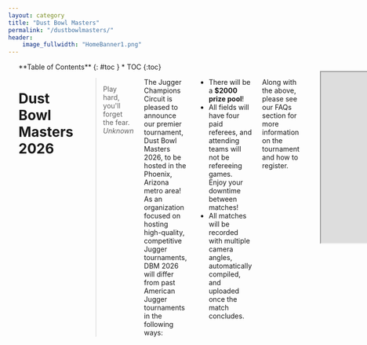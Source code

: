 ```yaml
---
layout: category
title: "Dust Bowl Masters"
permalink: "/dustbowlmasters/"
header:
    image_fullwidth: "HomeBanner1.png" 
---
```

<div class="row">
<div class="medium-4 medium-push-8 columns" markdown="1">
<br/>
<div class="panel radius" markdown="1">
**Table of Contents**
{: #toc }
*  TOC
{:toc}
</div>
</div><!-- /.medium-4.columns -->



<div class="medium-8 medium-pull-4 columns" markdown="1">

<br/>

# Dust Bowl Masters 2026

> Play hard, you'll forget the fear.
<cite>Unknown</cite>

The Jugger Champions Circuit is pleased to announce our premier tournament, Dust Bowl Masters 2026, to be hosted in the Phoenix, Arizona metro area! As an organization focused on hosting high-quality, competitive Jugger tournaments, DBM 2026 will differ from past American Jugger tournaments in the following ways:

- There will be a **$2000 prize pool**!
- All fields will have four paid referees, and attending teams will not be refereeing games. Enjoy your downtime between matches!
- All matches will be recorded with multiple camera angles, automatically compiled, and uploaded once the match concludes.

Along with the above, please see our FAQs section for more information on the tournament and how to register.

<br/>

<iframe width="620" height="348"
src="https://www.youtube.com/embed/VYSi6wDWDqI?autoplay=1">
</iframe> 

# Frequently Asked Questions

## Tournament Structure:

#### What is Dust Bowl Masters 2026?
Dust Bowl Masters is a new tournament with the goal of encouraging competitive and intense play via prize pools, paid referees, and videography.

#### When will it be held?
DBM will be held during ASU’s spring break: March 14-15, 2026.

#### Where will it be?
The field location for DBM has not been confirmed, but expect the tournament to take place at Diablo stadium, Escalante Park, or another nearby location!

#### Who can participate?
DBM welcomes all players 18 or older, and all teams with between 5 and 15 participants.

#### What is the entry fee?
There will be an entry fee of $400 per team after our early bird registration deadline. 
If you register before September 30th, 2025, we will discount the charge to $300 per team.

#### How can I enter?
Registration will open on April 19th, along with instructions on how to register.
We have an 8 team cap for this tournament, after which further registrations will be placed on a waitlist if necessary.


## Rules and Format:

#### How will the tournament be refereed?
The tournament will be refereed entirely by paid refs. Enjoy your downtime between matches!

#### What ruleset and referee guidelines will be used?
Expect a reffing handbook/rulebook to be released in the next couple months! 
We tentatively aim to align our tournament rules and practices with the Virginia Jugger Group and their Moonshine tournament. 

#### What is the tournament format?
A more official announcement regarding tournament structure will be announced later. However, you should expect something along these lines:
- Matches will be composed of two 150 stone halves.
- Matches will be cut short once its time limit has been reached.
- There will be a round robin followed by two 4-team brackets and placement matches for 6th place and above.

#### What equipment will I need to bring?
Teams will be responsible for bringing all the standard jugger equipment!

#### What are the restrictions on equipment?
We aim to make pompfen standards as similar as possible to previous tournaments. Please see our rulebook when it is released for more information!


## Registration and Participation:

#### Can I register as an individual?
Unfortunately, we only will be accepting registrations as a team. However, we encourage you to reach out to teams who intend to participate and see if you can join them.

#### Will you allow teams to take Mercenaries?
Teams will be allowed only to play with the team members who signed up with them, and may not interchange at all throughout the tournament for any reason whatsoever. 
If a team is too injured or worn to continue without additional players, they will be expected to forfeit the tournament.

#### When are the registration deadlines?
Registration will close in February 2026. Specific registration deadlines are TBA.

#### Can I make changes to my team’s registration after submitting it?
Yes, before registration closes in February 2026 you may contact one of our organizers to add / remove players from your roster, or make any other reasonable changes.

#### What happens if I need to cancel my team's registration?
If you wish to cancel your team's registration, so long as you do so before registration closes in February 2026, we will refund 50% of your registration payment. 

#### What happens if the tournament gets cancelled?
In the unlikely event that the tournament gets cancelled, all registered teams will be issued a full refund for their entry fee.

## Prizes and Awards:

#### What are the prizes for winning?
If we have at least 4 teams participating in this tournament, we will award a $750 check to the 1st place winner, a $200 check to the 2nd place winner, and a $50 check to the 3rd place winner.

If we have at least 8 teams participating in the tournament, we will award a $1500 check to the 1st place winner, a $400 check to the 2nd place winner, and a $100 check to the 3rd place winner.

Exact allocation and distribution of the prizes are subject to change, but the total prize amount will remain the same or more.

#### Will there be awards for categories other than winning?
We currently have no plans for any awards beyond placement prizes, however it isn't unlikely that this could change! 


## Logistics and Media:

#### What happens in the case of bad weather?
If weather is not conducive to safe play during the tournament and we are not able to find a suitable indoor alternative, the tournament will unfortunately have to be cancelled. 

#### Can I get paid to help referee?
Yes! We are looking to pay 8 referees $300 each to help us with the tournament. 

#### Who do I contact if I have questions or feedback during the tournament?
Feel free to send your feedback to contact@juggerchampions.com, or pull aside one of the tournament organizers when they have time.

#### Will the tournament be recording our matches?
Yes! We will have 3 cameras set up on each field that will be setup to record simultaneously. Footage will be programmatically edited and uploaded to YouTube immediately after the match concludes.

#### Will the tournament be live-streamed?
While the logistics still need to be worked out before this is confirmed, JCC aims to also livestream the tournament on Twitch! 
